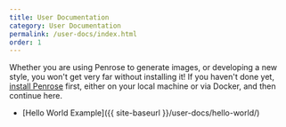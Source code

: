 ```yaml
---
title: User Documentation
category: User Documentation
permalink: /user-docs/index.html
order: 1
---
```


Whether you are using Penrose to generate images, or developing a new style,
you won't get very far without installing it! If you haven't done yet,
<a href="{{ site.baseurl }}/install/" target="_blank">install Penrose</a> first, either 
on your local machine or via Docker, and then continue here.

 - [Hello World Example]({{ site-baseurl }}/user-docs/hello-world/)
